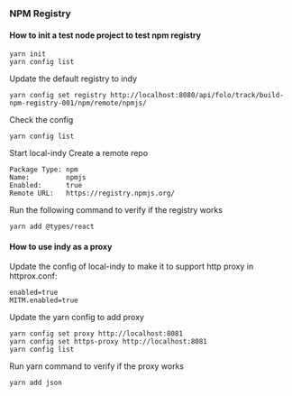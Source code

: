 ### NPM Registry 

#### How to init a test node project to test npm registry
````
yarn init
yarn config list
````
Update the default registry to indy 
````
yarn config set registry http://localhost:8080/api/folo/track/build-npm-registry-001/npm/remote/npmjs/
````
Check the config
````
yarn config list
````

Start local-indy 
Create a remote repo 
````
Package Type: npm
Name:         npmjs
Enabled:      true
Remote URL:   https://registry.npmjs.org/

````

Run the following command to verify if the registry works
````
yarn add @types/react
````


#### How to use indy as a proxy

Update the config of local-indy to make it to support http proxy in httprox.conf:  
````
enabled=true
MITM.enabled=true
````

Update the yarn config to add proxy  
````
yarn config set proxy http://localhost:8081
yarn config set https-proxy http://localhost:8081
yarn config list
````

Run yarn command to verify if the proxy works
````
yarn add json
````
